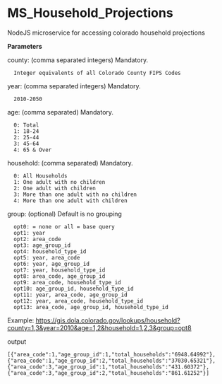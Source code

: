 # MS_Household_Projections
NodeJS microservice for accessing colorado household projections


**Parameters**

county: (comma separated integers)  Mandatory.

      Integer equivalents of all Colorado County FIPS Codes

year: (comma separated integers)  Mandatory.

      2010-2050

age: (comma separated)  Mandatory.

      0: Total
      1: 18-24
      2: 25-44
      3: 45-64
      4: 65 & Over

household: (comma separated)  Mandatory.

      0: All Households
      1: One adult with no children
      2: One adult with children
      3: More than one adult with no children
      4: More than one adult with children
      
group: (optional)   Default is no grouping

      opt0: = none or all = base query
      opt1: year
      opt2: area_code
      opt3: age_group_id
      opt4: household_type_id
      opt5: year, area_code
      opt6: year, age_group_id
      opt7: year, household_type_id
      opt8: area_code, age_group_id
      opt9: area_code, household_type_id
      opt10: age_group_id, household_type_id
      opt11: year, area_code, age_group_id
      opt12: year, area_code, household_type_id
      opt13: area_code, age_group_id, household_type_id

  
Example:
https://gis.dola.colorado.gov/lookups/household?county=1,3&year=2010&age=1,2&household=1,2,3&group=opt8

output
```
[{"area_code":1,"age_group_id":1,"total_households":"6948.64992"},
{"area_code":1,"age_group_id":2,"total_households":"37030.65321"},
{"area_code":3,"age_group_id":1,"total_households":"431.60372"},
{"area_code":3,"age_group_id":2,"total_households":"861.61252"}]
```
